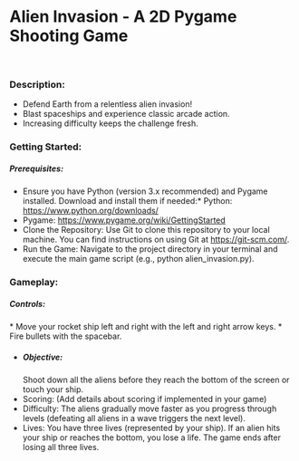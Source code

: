 <h1>Alien Invasion - A 2D Pygame Shooting Game</h1>
<br>
<h3>Description:</h3>

* Defend Earth from a relentless alien invasion!
* Blast spaceships and experience classic arcade action.
* Increasing difficulty keeps the challenge fresh.

<h3>Getting Started:</h3>
<h5>Prerequisites:</h5>

* Ensure you have Python (version 3.x recommended) and Pygame installed. Download and install them if needed:* Python: https://www.python.org/downloads/
* Pygame: https://www.pygame.org/wiki/GettingStarted
* Clone the Repository: Use Git to clone this repository to your local machine. You can find instructions on using Git at https://git-scm.com/.
* Run the Game: Navigate to the project directory in your terminal and execute the main game script (e.g., python alien_invasion.py).
  
<h3>Gameplay:</h3>
<h5>Controls:</h5>
* Move your rocket ship left and right with the left and right arrow keys.
* Fire bullets with the spacebar.

* <h5>Objective:</h5> Shoot down all the aliens before they reach the bottom of the screen or touch your ship.
* Scoring: (Add details about scoring if implemented in your game)
* Difficulty: The aliens gradually move faster as you progress through levels (defeating all aliens in a wave triggers the next level).
* Lives: You have three lives (represented by your ship). If an alien hits your ship or reaches the bottom, you lose a life. The game ends after losing all three lives.
